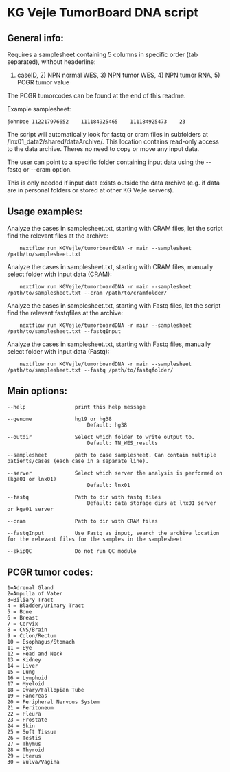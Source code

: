 # KG Vejle TumorBoard DNA script

## General info:
Requires a samplesheet containing 5 columns in specific order (tab separated), without headerline:
1) caseID, 2) NPN normal WES, 3) NPN tumor WES, 4) NPN tumor RNA, 5) PCGR tumor value


The PCGR tumorcodes can be found at the end of this readme.

Example samplesheet:

    johnDoe 112217976652	111184925465	111184925473    23

The script will automatically look for fastq or cram files in subfolders at /lnx01_data2/shared/dataArchive/. This location contains read-only access to the data archive. Theres no need to copy or move any input data.

The user can point to a specific folder containing input data using the --fastq or --cram option. 

This is only needed if input data exists outside the data archive (e.g. if data are in personal folders or stored at other KG Vejle servers).

## Usage examples:

Analyze the cases in samplesheet.txt, starting with CRAM files, let the script find the relevant files at the archive:

        nextflow run KGVejle/tumorboardDNA -r main --samplesheet /path/to/samplesheet.txt

Analyze the cases in samplesheet.txt, starting with CRAM files, manually select folder with input data (CRAM):

        nextflow run KGVejle/tumorboardDNA -r main --samplesheet /path/to/samplesheet.txt --cram /path/to/cramfolder/

Analyze the cases in samplesheet.txt, starting with Fastq files, let the script find the relevant fastqfiles at the archive:

        nextflow run KGVejle/tumorboardDNA -r main --samplesheet /path/to/samplesheet.txt --fastqInput

Analyze the cases in samplesheet.txt, starting with Fastq files, manually select folder with input data (Fastq):

        nextflow run KGVejle/tumorboardDNA -r main --samplesheet /path/to/samplesheet.txt --fastq /path/to/fastqfolder/



## Main options:

    --help                print this help message
    
    --genome              hg19 or hg38
                              Default: hg38
  
    --outdir              Select which folder to write output to.
                              Default: TN_WES_results
  
    --samplesheet         path to case samplesheet. Can contain multiple patients/cases (each case in a separate line). 
  
    --server              Select which server the analysis is performed on (kga01 or lnx01)
                              Default: lnx01
  
    --fastq               Path to dir with fastq files
                              Default: data storage dirs at lnx01 server or kga01 server
  
    --cram                Path to dir with CRAM files
  
    --fastqInput          Use Fastq as input, search the archive location for the relevant files for the samples in the samplesheet

    --skipQC              Do not run QC module



        
## PCGR tumor codes:
    1=Adrenal Gland
    2=Ampulla of Vater
    3=Biliary Tract
    4 = Bladder/Urinary Tract
    5 = Bone
    6 = Breast
    7 = Cervix
    8 = CNS/Brain
    9 = Colon/Rectum
    10 = Esophagus/Stomach
    11 = Eye
    12 = Head and Neck
    13 = Kidney
    14 = Liver
    15 = Lung
    16 = Lymphoid
    17 = Myeloid
    18 = Ovary/Fallopian Tube
    19 = Pancreas
    20 = Peripheral Nervous System
    21 = Peritoneum
    22 = Pleura
    23 = Prostate
    24 = Skin
    25 = Soft Tissue
    26 = Testis
    27 = Thymus
    28 = Thyroid
    29 = Uterus
    30 = Vulva/Vagina

